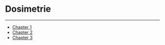 # Dosimetrie
-------------

- [Chapter 1](./chapter_1.md)
- [Chapter 2](./chapter_2.md)
- [Chapter 3](./chapter_3.md)


